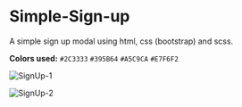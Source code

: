 # Simple-Sign-up
A simple sign up modal using html, css (bootstrap) and scss.

**Colors used:** `#2C3333` `#395B64` `#A5C9CA` `#E7F6F2`

![SignUp-1](https://user-images.githubusercontent.com/29844061/180653030-ee2bfd4b-c1fb-4870-a085-87f3b814888b.png)

![SignUp-2](https://user-images.githubusercontent.com/29844061/180653031-98d7e734-101a-47ed-9037-4afebcccec20.png)
